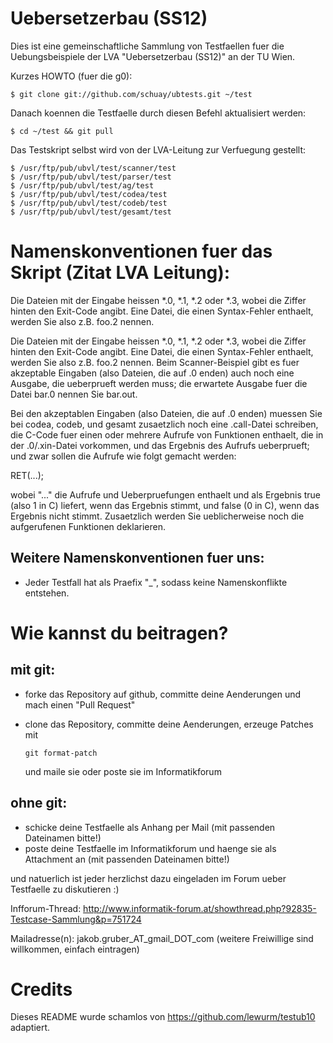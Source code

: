 # Uebersetzerbau \(SS12\)

Dies ist eine gemeinschaftliche Sammlung von Testfaellen fuer die Uebungsbeispiele
der LVA "Uebersetzerbau \(SS12\)" an der TU Wien.

Kurzes HOWTO (fuer die g0):

	$ git clone git://github.com/schuay/ubtests.git ~/test

Danach koennen die Testfaelle durch diesen Befehl aktualisiert werden:

	$ cd ~/test && git pull

Das Testskript selbst wird von der LVA-Leitung zur Verfuegung gestellt:

	$ /usr/ftp/pub/ubvl/test/scanner/test
	$ /usr/ftp/pub/ubvl/test/parser/test
	$ /usr/ftp/pub/ubvl/test/ag/test
	$ /usr/ftp/pub/ubvl/test/codea/test
	$ /usr/ftp/pub/ubvl/test/codeb/test
	$ /usr/ftp/pub/ubvl/test/gesamt/test

# Namenskonventionen fuer das Skript (Zitat LVA Leitung):

Die Dateien mit der Eingabe heissen *.0, *.1, *.2 oder *.3, wobei die
Ziffer hinten den Exit-Code angibt.  Eine Datei, die einen
Syntax-Fehler enthaelt, werden Sie also z.B. foo.2 nennen.  

Die Dateien mit der Eingabe heissen *.0, *.1, *.2 oder *.3, wobei die
Ziffer hinten den Exit-Code angibt.  Eine Datei, die einen
Syntax-Fehler enthaelt, werden Sie also z.B. foo.2 nennen.  Beim
Scanner-Beispiel gibt es fuer akzeptable Eingaben (also Dateien, die
auf .0 enden) auch noch eine Ausgabe, die ueberprueft werden muss; die
erwartete Ausgabe fuer die Datei bar.0 nennen Sie bar.out.

Bei den akzeptablen Eingaben (also Dateien, die auf .0 enden) muessen
Sie bei codea, codeb, und gesamt zusaetzlich noch eine .call-Datei
schreiben, die C-Code fuer einen oder mehrere Aufrufe von Funktionen
enthaelt, die in der .0/.xin-Datei vorkommen, und das Ergebnis des
Aufrufs ueberprueft; und zwar sollen die Aufrufe wie folgt gemacht
werden:

RET(...);

wobei "..." die Aufrufe und Ueberpruefungen enthaelt und als Ergebnis
true (also 1 in C) liefert, wenn das Ergebnis stimmt, und false (0 in
C), wenn das Ergebnis nicht stimmt.  Zusaetzlich werden Sie
ueblicherweise noch die aufgerufenen Funktionen deklarieren.


## Weitere Namenskonventionen fuer uns:

*	Jeder Testfall hat als Praefix "<nick>_", sodass keine Namenskonflikte entstehen.


# Wie kannst du beitragen?

## mit git:

*	forke das Repository auf github, committe deine Aenderungen und mach einen "Pull Request"
*	clone das Repository, committe deine Aenderungen, erzeuge Patches mit

		git format-patch

	und maile sie oder poste sie im Informatikforum

## ohne git:

*	schicke deine Testfaelle als Anhang per Mail (mit passenden Dateinamen bitte!)
*	poste deine Testfaelle im Informatikforum und haenge sie als Attachment an (mit passenden Dateinamen bitte!)

und natuerlich ist jeder herzlichst dazu eingeladen im Forum ueber Testfaelle zu diskutieren :)

Infforum-Thread: <http://www.informatik-forum.at/showthread.php?92835-Testcase-Sammlung&p=751724>

Mailadresse(n): jakob.gruber_AT_gmail_DOT_com (weitere Freiwillige sind willkommen, einfach eintragen)


# Credits

Dieses README wurde schamlos von https://github.com/lewurm/testub10 adaptiert.
